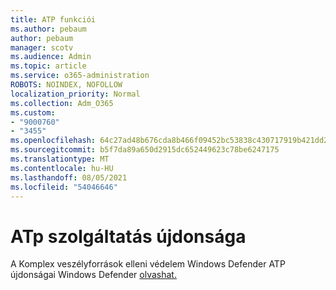 ```yaml
---
title: ATP funkciói
ms.author: pebaum
author: pebaum
manager: scotv
ms.audience: Admin
ms.topic: article
ms.service: o365-administration
ROBOTS: NOINDEX, NOFOLLOW
localization_priority: Normal
ms.collection: Adm_O365
ms.custom:
- "9000760"
- "3455"
ms.openlocfilehash: 64c27ad48b676cda8b466f09452bc53838c430717919b421dd287063aabc8c75
ms.sourcegitcommit: b5f7da89a650d2915dc652449623c78be6247175
ms.translationtype: MT
ms.contentlocale: hu-HU
ms.lasthandoff: 08/05/2021
ms.locfileid: "54046646"
---
```

# <a name="whats-new-in-atp"></a>ATp szolgáltatás újdonsága

A Komplex veszélyforrások elleni védelem Windows Defender ATP újdonságai Windows Defender [olvashat.](https://www.microsoft.com/security/blog/2018/11/15/whats-new-in-windows-defender-atp/)